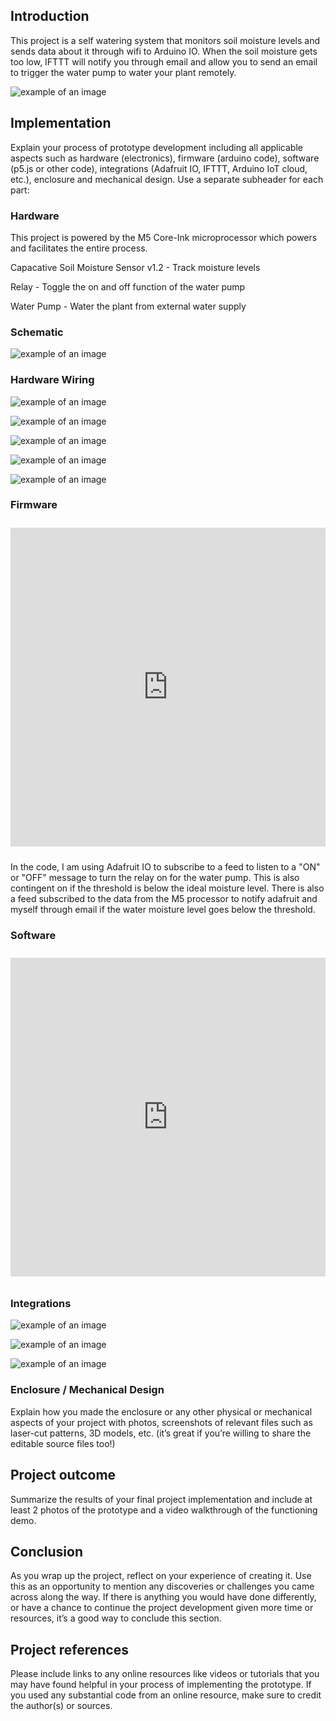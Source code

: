 ## Introduction   

This project is a self watering system that monitors soil moisture levels and sends data about it through wifi to Arduino IO. When the soil moisture gets too low, IFTTT will notify you through email and allow you to send an email to trigger the water pump to water your plant remotely.

![example of an image](https://github.com/devinleejones/plant_IoT/blob/main/Photos/Soil_Sensor.png)

## Implementation   

Explain your process of prototype development including all applicable aspects such as hardware (electronics), firmware (arduino code), software (p5.js or other code), integrations (Adafruit IO, IFTTT, Arduino IoT cloud, etc.), enclosure and mechanical design.  Use a separate subheader for each part:

### Hardware

This project is powered by the M5 Core-Ink microprocessor which powers and facilitates the entire process.

Capacative Soil Moisture Sensor v1.2 - Track moisture levels

Relay - Toggle the on and off function of the water pump

Water Pump - Water the plant from external water supply

### Schematic   

![example of an image](https://github.com/devinleejones/plant_IoT/blob/main/Photos/Screen%20Shot%202022-12-16%20at%205.06.16%20PM.png)

### Hardware Wiring   

![example of an image](https://github.com/devinleejones/plant_IoT/blob/main/Photos/IMG_4305.jpg)

![example of an image](https://github.com/devinleejones/plant_IoT/blob/main/Photos/IMG_4306.jpg)

![example of an image](https://github.com/devinleejones/plant_IoT/blob/main/Photos/IMG_4307.jpg)

![example of an image](https://github.com/devinleejones/plant_IoT/blob/main/Photos/IMG_4310.jpg)

![example of an image](https://github.com/devinleejones/plant_IoT/blob/main/Photos/IMG_4312.jpg)

### Firmware   

<iframe src=https://create.arduino.cc/editor/devinleejones/82c21e42-468c-42c4-834b-65c706918a46/preview?F=ReadMe.adoc?embed style="height:510px;width:100%;margin:10px 0" frameborder=0></iframe>


In the code, I am using Adafruit IO to subscribe to a feed to listen to a "ON" or "OFF" message to turn the relay on for the water pump. This is also contingent on if the threshold is below the ideal moisture level. There is also a feed subscribed to the data from the M5 processor to notify adafruit and myself through email if the water moisture level goes below the threshold.

### Software   

<iframe src=https://create.arduino.cc/editor/devinleejones/82c21e42-468c-42c4-834b-65c706918a46/preview?F=ReadMe.adoc?embed style="height:510px;width:100%;margin:10px 0" frameborder=0></iframe>

### Integrations   

![example of an image](https://github.com/devinleejones/plant_IoT/blob/main/Photos/Screen%20Shot%202022-12-16%20at%205.27.53%20PM.png)

![example of an image](https://github.com/devinleejones/plant_IoT/blob/main/Photos/Screen%20Shot%202022-12-16%20at%205.28.04%20PM.png)

![example of an image](https://github.com/devinleejones/plant_IoT/blob/main/Photos/Screen%20Shot%202022-12-16%20at%205.28.42%20PM.png)

### Enclosure / Mechanical Design   

Explain how you made the enclosure or any other physical or mechanical aspects of your project with photos, screenshots of relevant files such as laser-cut patterns, 3D models, etc. (it’s great if you’re willing to share the editable source files too!)

## Project outcome  

Summarize the results of your final project implementation and include at least 2 photos of the prototype and a video walkthrough of the functioning demo.

## Conclusion  

As you wrap up the project, reflect on your experience of creating it.  Use this as an opportunity to mention any discoveries or challenges you came across along the way.  If there is anything you would have done differently, or have a chance to continue the project development given more time or resources, it’s a good way to conclude this section.

## Project references  

Please include links to any online resources like videos or tutorials that you may have found helpful in your process of implementing the prototype. If you used any substantial code from an online resource, make sure to credit the author(s) or sources.
